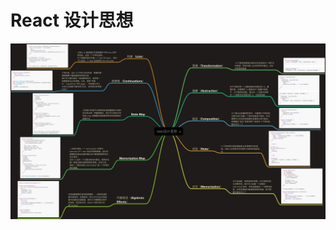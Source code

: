 # React 设计思想

![TB1.oODNXXXXXXQXFXXXXXXXXXX-4576-2560](media/15317937834550/TB1.oODNXXXXXXQXFXXXXXXXXXX-4576-2560.jpg)

